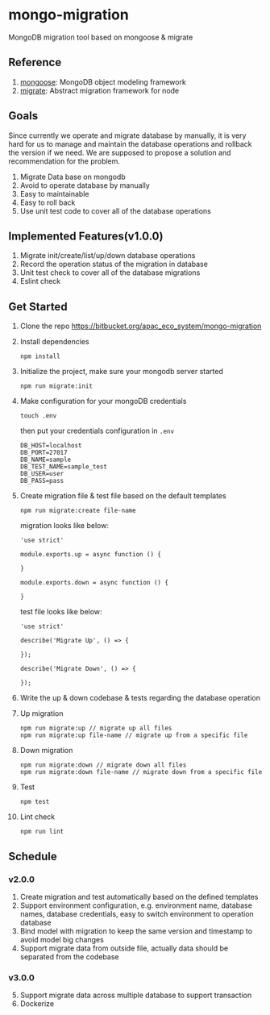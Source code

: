 # mongo-migration
MongoDB migration tool based on mongoose & migrate

## Reference
1. [mongoose](https://mongoosejs.com/docs/index.html): MongoDB object modeling framework
2. [migrate](https://github.com/tj/node-migrate): Abstract migration framework for node

## Goals
Since currently we operate and migrate database by manually, it is very hard for us to manage and maintain the database operations and rollback the    version if we need. We are supposed to propose a solution and recommendation for the problem.

1. Migrate Data base on mongodb 
2. Avoid to operate database by manually
3. Easy to maintainable 
4. Easy to roll back
5. Use unit test code to cover all of the database operations

## Implemented Features(v1.0.0)

1. Migrate init/create/list/up/down database operations
2. Record the operation status of the migration in database
3. Unit test check to cover all of the database migrations
4. Eslint check

## Get Started

1. Clone the repo https://bitbucket.org/apac_eco_system/mongo-migration
2. Install dependencies

	```
	npm install
	```

3. Initialize the project, make sure your mongodb server started

	```
	npm run migrate:init
	```
	
4. Make configuration for your mongoDB credentials

	```
	touch .env
	```
	then put your credentials configuration in `.env`
	
	```
	DB_HOST=localhost
	DB_PORT=27017
	DB_NAME=sample
	DB_TEST_NAME=sample_test
	DB_USER=user
	DB_PASS=pass
	```
	
5. Create migration file & test file based on the default templates

	```
	npm run migrate:create file-name
	```
	
	migration looks like below:
	
	```
	'use strict'

	module.exports.up = async function () {
	
	}
	
	module.exports.down = async function () {
	
	}
	```
	
	test file looks like below:
	
	```
	'use strict'

	describe('Migrate Up', () => {
	
	});
	
	describe('Migrate Down', () => {
	
	});
	```

6. Write the up & down codebase & tests regarding the database operation
	
7. Up migration

	```
	npm run migrate:up // migrate up all files
	npm run migrate:up file-name // migrate up from a specific file
	```
	
8. Down migration

	```
	npm run migrate:down // migrate down all files
	npm run migrate:down file-name // migrate down from a specific file
	```
	
9. Test

	```
	npm test
	```
	
10. Lint check

	```
	npm run lint
	```
	
	
## Schedule

### v2.0.0

1. Create migration and test automatically based on the defined templates
2. Support environment configuration, e.g. environment name, database names, database credentials, easy to switch environment to operation database
3. Bind model with migration to keep the same version and timestamp to avoid model big changes
4. Support migrate data from outside file, actually data should be separated from the codebase

### v3.0.0
5. Support migrate data across multiple database to support transaction
6. Dockerize


	